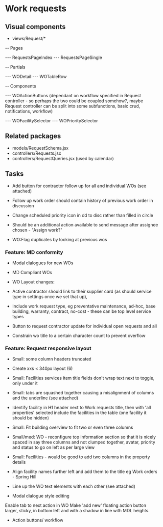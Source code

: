 # Work requests

## Visual components

- views/Request/*

-- Pages

--- RequestsPageIndex
--- RequestsPageSingle

-- Partials

--- WODetail
--- WOTableRow

-- Components

--- WOActionButtons (dependant on workflow specified in Request controller - so perhaps the two could be coupled somehow?, maybe Request controller can be split into some subfunctions, basic crud, notifications, workflow)

--- WOFacilitySelector
--- WOPrioritySelector

## Related packages

- models/RequestSchema.jsx
- controllers/Requests.jsx
- controllers/RequestQueries.jsx (used by calendar)

## Tasks

- Add button for contractor follow up for all and individual WOs (see attached)
- Follow up work order should contain history of previous work order in discussion
- Change scheduled priority icon in dd to disc rather than filled in circle
- Should be an additional action available to send message after assignee chosen - "Assign work?"

- WO:Flag duplicates by looking at previous wos

### Feature: MD conformity

- Modal dialogues for new WOs
- MD Compliant WOs

- WO Layout changes:
- Active contractor should link to their supplier card (as should service type in settings once we set that up), 
- Include work request type, eg preventative maintenance, ad-hoc, base building, warranty, contract, no-cost - these can be top level service types
- Button to request contractor update for individual open requests and all
- Constrain wo title to a certain character count to prevent overflow

### Feature: Request responsive layout
- Small: some column headers truncated
- Create xxs < 340px layout (6)
- Small: Facilities services item title fields don't wrap text next to toggle, only under it
- Small: tabs are squashed together causing a misalignment of columns and the underline (see attached)
- Identify facility in H1 header next to Work requests title, then with 'all properties' selected include the facilities in the table (one facility it should be hidden)
- Small: Fit building overview to fit two or even three columns
- Small/med: WO - reconfigure top information section so that it is nicely spaced in say three columns and not clumped together, avatar, priority and status to go on left as per large view
- Small: Facilities - would be good to add two columns in the property details

- Align facility names further left and add them to the title eg Work orders - Spring Hill
- Line up the WO text elements with each other (see attached)
- Modal dialogue style editing

Enable tab to next action in WO
Make 'add new' floating action button larger, sticky, in bottom left and with a shadow in line with MDL heights

* Action buttons/ workflow

